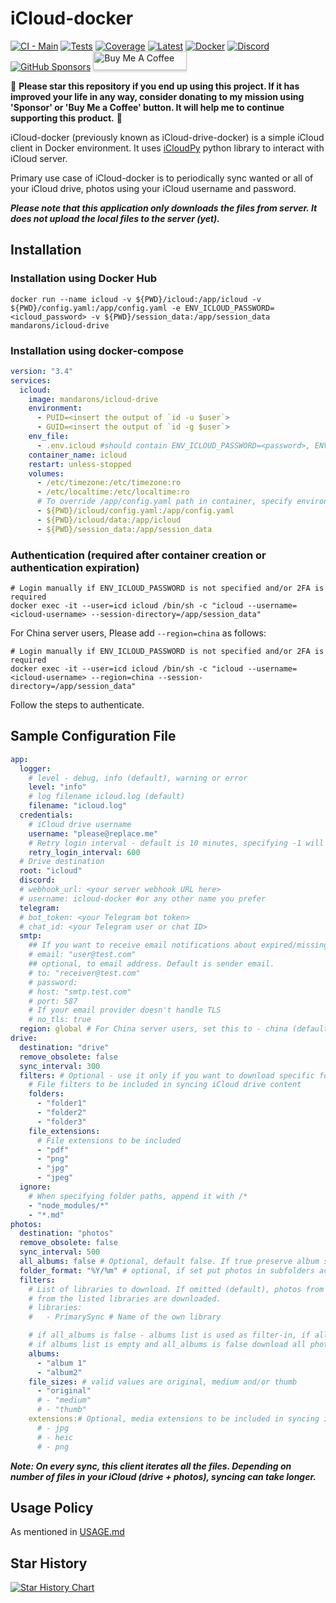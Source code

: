# iCloud-docker

[![CI - Main](https://github.com/mandarons/icloud-drive-docker/actions/workflows/ci-main-test-coverage-deploy.yml/badge.svg?branch=main)](https://github.com/mandarons/icloud-drive-docker/actions/workflows/ci-main-test-coverage-deploy.yml)
[![Tests](https://mandarons.github.io/icloud-drive-docker/badges/tests.svg)](https://mandarons.github.io/icloud-drive-docker/test-results/)
[![Coverage](https://mandarons.github.io/icloud-drive-docker/badges/coverage.svg)](https://mandarons.github.io/icloud-drive-docker/test-coverage/index.html)
[![Latest](https://img.shields.io/github/v/release/mandarons/icloud-drive-docker?color=blue&display_name=tag&label=latest&logo=docker&logoColor=white)](https://hub.docker.com/r/mandarons/icloud-drive)
[![Docker](https://badgen.net/docker/pulls/mandarons/icloud-drive)](https://hub.docker.com/r/mandarons/icloud-drive)
[![Discord][discord-badge]][discord]
[![GitHub Sponsors][github-sponsors-badge]][github-sponsors]
<a href="https://www.buymeacoffee.com/mandarons" target="_blank"><img src="https://www.buymeacoffee.com/assets/img/custom_images/orange_img.png" alt="Buy Me A Coffee" style="height: 30px !important;width: 150px !important;box-shadow: 0px 3px 2px 0px rgba(190, 190, 190, 0.5) !important;-webkit-box-shadow: 0px 3px 2px 0px rgba(190, 190, 190, 0.5) !important;" ></a>

🤟 **Please star this repository if you end up using this project. If it has improved your life in any way, consider donating to my mission using 'Sponsor' or 'Buy Me a Coffee' button. It will help me to continue supporting this product.** :pray:

iCloud-docker (previously known as iCloud-drive-docker) is a simple iCloud client in Docker environment. It uses [iCloudPy](https://github.com/mandarons/icloudpy) python library to interact with iCloud server.

Primary use case of iCloud-docker is to periodically sync wanted or all of your iCloud drive, photos using your iCloud username and password.

**_Please note that this application only downloads the files from server. It does not upload the local files to the server (yet)._**

## Installation

### Installation using Docker Hub

```
docker run --name icloud -v ${PWD}/icloud:/app/icloud -v ${PWD}/config.yaml:/app/config.yaml -e ENV_ICLOUD_PASSWORD=<icloud_password> -v ${PWD}/session_data:/app/session_data mandarons/icloud-drive
```

### Installation using docker-compose

```yaml
version: "3.4"
services:
  icloud:
    image: mandarons/icloud-drive
    environment:
      - PUID=<insert the output of `id -u $user`>
      - GUID=<insert the output of `id -g $user`>
    env_file:
      - .env.icloud #should contain ENV_ICLOUD_PASSWORD=<password>, ENV_CONFIG_FILE_PATH=<absolute path in container to config.yaml>
    container_name: icloud
    restart: unless-stopped
    volumes:
      - /etc/timezone:/etc/timezone:ro
      - /etc/localtime:/etc/localtime:ro
      # To override /app/config.yaml path in container, specify environment variable ENV_CONFIG_FILE_PATH=<absolute path in container to config.yaml>
      - ${PWD}/icloud/config.yaml:/app/config.yaml
      - ${PWD}/icloud/data:/app/icloud
      - ${PWD}/session_data:/app/session_data
```

### Authentication (required after container creation or authentication expiration)

```
# Login manually if ENV_ICLOUD_PASSWORD is not specified and/or 2FA is required
docker exec -it --user=icd icloud /bin/sh -c "icloud --username=<icloud-username> --session-directory=/app/session_data"
```

For China server users, Please add `--region=china` as follows:

```
# Login manually if ENV_ICLOUD_PASSWORD is not specified and/or 2FA is required
docker exec -it --user=icd icloud /bin/sh -c "icloud --username=<icloud-username> --region=china --session-directory=/app/session_data"
```

Follow the steps to authenticate.

## Sample Configuration File

```yaml
app:
  logger:
    # level - debug, info (default), warning or error
    level: "info"
    # log filename icloud.log (default)
    filename: "icloud.log"
  credentials:
    # iCloud drive username
    username: "please@replace.me"
    # Retry login interval - default is 10 minutes, specifying -1 will retry login only once and exit
    retry_login_interval: 600
  # Drive destination
  root: "icloud"
  discord:
  # webhook_url: <your server webhook URL here>
  # username: icloud-docker #or any other name you prefer
  telegram:
  # bot_token: <your Telegram bot token>
  # chat_id: <your Telegram user or chat ID>
  smtp:
    ## If you want to receive email notifications about expired/missing 2FA credentials then uncomment
    # email: "user@test.com"
    ## optional, to email address. Default is sender email.
    # to: "receiver@test.com"
    # password:
    # host: "smtp.test.com"
    # port: 587
    # If your email provider doesn't handle TLS
    # no_tls: true
  region: global # For China server users, set this to - china (default: global)
drive:
  destination: "drive"
  remove_obsolete: false
  sync_interval: 300
  filters: # Optional - use it only if you want to download specific folders.
    # File filters to be included in syncing iCloud drive content
    folders:
      - "folder1"
      - "folder2"
      - "folder3"
    file_extensions:
      # File extensions to be included
      - "pdf"
      - "png"
      - "jpg"
      - "jpeg"
  ignore:
    # When specifying folder paths, append it with /*
    - "node_modules/*"
    - "*.md"
photos:
  destination: "photos"
  remove_obsolete: false
  sync_interval: 500
  all_albums: false # Optional, default false. If true preserve album structure. If same photo is in multiple albums creates duplicates on filesystem
  folder_format: "%Y/%m" # optional, if set put photos in subfolders according to format. Format cheatsheet - https://strftime.org
  filters:
    # List of libraries to download. If omitted (default), photos from all libraries (own and shared) are downloaded. If included, photos only
    # from the listed libraries are downloaded.
    # libraries:
    #   - PrimarySync # Name of the own library

    # if all_albums is false - albums list is used as filter-in, if all_albums is true - albums list is used as filter-out
    # if albums list is empty and all_albums is false download all photos to "all" folder. if empty and all_albums is true download all folders
    albums:
      - "album 1"
      - "album2"
    file_sizes: # valid values are original, medium and/or thumb
      - "original"
      # - "medium"
      # - "thumb"
    extensions:# Optional, media extensions to be included in syncing iCloud Photos content
      # - jpg
      # - heic
      # - png
```

**_Note: On every sync, this client iterates all the files. Depending on number of files in your iCloud (drive + photos), syncing can take longer._**

## Usage Policy

As mentioned in [USAGE.md](https://github.com/mandarons/icloud-drive-docker/blob/main/USAGE.md)

## Star History

<a href="https://star-history.com/#mandarons/icloud-drive-docker&Timeline">
 <picture>
   <source media="(prefers-color-scheme: dark)" srcset="https://api.star-history.com/svg?repos=mandarons/icloud-drive-docker&type=Timeline&theme=dark" />
   <source media="(prefers-color-scheme: light)" srcset="https://api.star-history.com/svg?repos=mandarons/icloud-drive-docker&type=Timeline" />
   <img alt="Star History Chart" src="https://api.star-history.com/svg?repos=mandarons/icloud-drive-docker&type=Timeline" />
 </picture>
</a>

[github-sponsors]: https://github.com/sponsors/mandarons
[github-sponsors-badge]: https://img.shields.io/github/sponsors/mandarons
[discord]: https://discord.gg/33TuzKFE
[discord-badge]: https://img.shields.io/discord/871555550444408883
